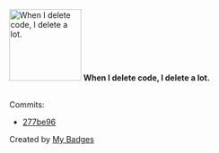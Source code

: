 <img src="https://github.com/my-badges/my-badges/blob/master/src/all-badges/mass-delete-commit/mass-delete-commit.png?raw=true" alt="When I delete code, I delete a lot." title="When I delete code, I delete a lot." width="128">
<strong>When I delete code, I delete a lot.</strong>
<br><br>

Commits:

- <a href="https://github.com/qoomon/actions--create-tag/commit/277be9675c4e973d27c4d316ab9c2ffdbc1b7982">277be96</a>


Created by <a href="https://github.com/my-badges/my-badges">My Badges</a>